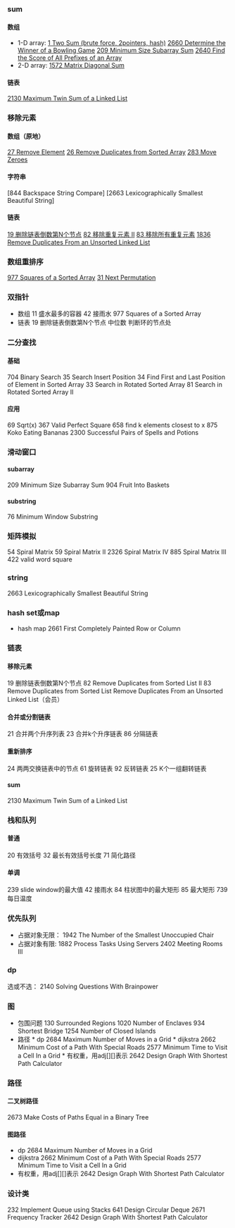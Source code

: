 ### sum
#### 数组
* 1-D array:
[1 Two Sum (brute force, 2pointers, hash)]()
[2660 Determine the Winner of a Bowling Game]()
[209 Minimum Size Subarray Sum]()
[2640 Find the Score of All Prefixes of an Array]()
* 2-D array:
[1572 Matrix Diagonal Sum]()
#### 链表
[2130 Maximum Twin Sum of a Linked List]()
### 移除元素
#### 数组（原地）
[27 Remove Element](/leetcode/array/removeElement(in%20place)/1removeElement.cpp)
[26 Remove Duplicates from Sorted Array](/leetcode/array/removeElement(in%20place)/2removeDuplicates.cpp)
[283 Move Zeroes](/leetcode/array/removeElement(in%20place)/3moveZeros~1.cpp)
#### 字符串
[844 Backspace String Compare]
[2663 Lexicographically Smallest Beautiful String]
#### 链表
[19 删除链表倒数第N个节点](/leetcode/Linked%20List/delete/1removeNthFromEnd.cpp)
[82 移除重复元素 II](/leetcode/Linked%20List/delete/2deleteDuplicates.cpp)
[83 移除所有重复元素](/leetcode/Linked%20List/delete/3deleteDuplicates.cpp)
[1836 Remove Duplicates From an Unsorted Linked List]()
### 数组重排序
[977 Squares of a Sorted Array]()
[31 Next Permutation]()
### 双指针
* 数组
11 盛水最多的容器
42 接雨水
977 Squares of a Sorted Array
* 链表
19 删除链表倒数第N个节点
中位数
判断环的节点处
### 二分查找
#### 基础
704 Binary Search
35 Search Insert Position
34 Find First and Last Position of Element in Sorted Array
33 Search in Rotated Sorted Array
81 Search in Rotated Sorted Array II
#### 应用
69 Sqrt(x)
367 Valid Perfect Square
658 find k elements closest to x
875 Koko Eating Bananas
2300 Successful Pairs of Spells and Potions
### 滑动窗口
#### subarray
209 Minimum Size Subarray Sum
904 Fruit Into Baskets
#### substring
76 Minimum Window Substring
### 矩阵模拟
54 Spiral Matrix
59 Spiral Matrix II
2326 Spiral Matrix IV
885 Spiral Matrix III
422 valid word square
### string
2663 Lexicographically Smallest Beautiful String
### hash set或map
* hash map
2661 First Completely Painted Row or Column
### 链表
#### 移除元素
19 删除链表倒数第N个节点
82 Remove Duplicates from Sorted List II
83 Remove Duplicates from Sorted List
Remove Duplicates From an Unsorted Linked List（会员）
#### 合并或分割链表
21 合并两个升序列表
23 合并k个升序链表
86 分隔链表
#### 重新排序
24 两两交换链表中的节点
61 旋转链表
92 反转链表
25 K个一组翻转链表
#### sum
2130 Maximum Twin Sum of a Linked List
### 栈和队列
#### 普通
20 有效括号
32 最长有效括号长度
71 简化路径
#### 单调
239 slide window的最大值
42 接雨水
84 柱状图中的最大矩形
85 最大矩形
739 每日温度
### 优先队列
* 占据对象无限：
1942 The Number of the Smallest Unoccupied Chair
* 占据对象有限:
1882 Process Tasks Using Servers
2402 Meeting Rooms III
### dp
选或不选：
2140 Solving Questions With Brainpower
### 图
* 包围问题
130 Surrounded Regions
1020 Number of Enclaves
934 Shortest Bridge
1254 Number of Closed Islands
* 路径
\* dp
2684 Maximum Number of Moves in a Grid
\* dijkstra
2662 Minimum Cost of a Path With Special Roads
2577 Minimum Time to Visit a Cell In a Grid
\* 有权重，用adj[][]表示
2642 Design Graph With Shortest Path Calculator
### 路径
#### 二叉树路径
2673 Make Costs of Paths Equal in a Binary Tree
#### 图路径
* dp
2684 Maximum Number of Moves in a Grid
* dijkstra
2662 Minimum Cost of a Path With Special Roads
2577 Minimum Time to Visit a Cell In a Grid
* 有权重，用adj[][]表示
2642 Design Graph With Shortest Path Calculator
### 设计类
232 Implement Queue using Stacks
641 Design Circular Deque
2671 Frequency Tracker
2642 Design Graph With Shortest Path Calculator